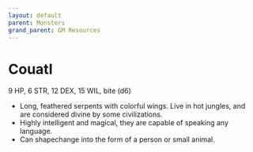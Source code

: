 ```yaml
---
layout: default
parent: Monsters
grand_parent: GM Resources
---
```


# Couatl

9 HP, 6 STR, 12 DEX, 15 WIL, bite (d6)

- Long, feathered serpents with colorful wings. Live in hot jungles, and are considered divine by some civilizations.
- Highly intelligent and magical, they are capable of speaking any language.
- Can shapechange into the form of a person or small animal.

